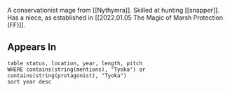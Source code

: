 A conservationist mage from [[Nythymra]]. Skilled at hunting [[snapper]]. Has a niece, as established in [[2022.01.05 The Magic of Marsh Protection (FF)]]. 


## Appears In

```dataview
table status, location, year, length, pitch
WHERE contains(string(mentions), "Tyoka") or contains(string(protagonist), "Tyoka")
sort year desc
```